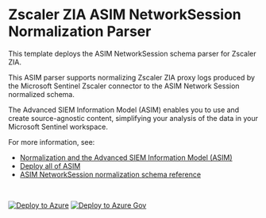 # Zscaler ZIA ASIM NetworkSession Normalization Parser

This template deploys the ASIM NetworkSession schema parser for Zscaler ZIA.

This ASIM parser supports normalizing Zscaler ZIA proxy logs produced by the Microsoft Sentinel Zscaler connector to the ASIM Network Session normalized schema.


The Advanced SIEM Information Model (ASIM) enables you to use and create source-agnostic content, simplifying your analysis of the data in your Microsoft Sentinel workspace.

For more information, see:

- [Normalization and the Advanced SIEM Information Model (ASIM)](https://aka.ms/AboutASIM)
- [Deploy all of ASIM](https://aka.ms/DeployASIM)
- [ASIM NetworkSession normalization schema reference](https://aka.ms/ASimNetworkSessionDoc)

<br>

[![Deploy to Azure](https://aka.ms/deploytoazurebutton)](https://portal.azure.com/#create/Microsoft.Template/uri/https%3A%2F%2Fraw.githubusercontent.com%2FAzure%2FAzure-Sentinel%2Fyf%2Frearrangement2%2FParsers%2FASimNetworkSession%2FARM%2FASimNetworkSessionzScalerZIA%2FASimNetworkSessionzScalerZIA.json) [![Deploy to Azure Gov](https://aka.ms/deploytoazuregovbutton)](https://portal.azure.us/#create/Microsoft.Template/uri/https%3A%2F%2Fraw.githubusercontent.com%2FAzure%2FAzure-Sentinel%2Fyf%2Frearrangement2%2FParsers%2FASimNetworkSession%2FARM%2FASimNetworkSessionzScalerZIA%2FASimNetworkSessionzScalerZIA.json)
